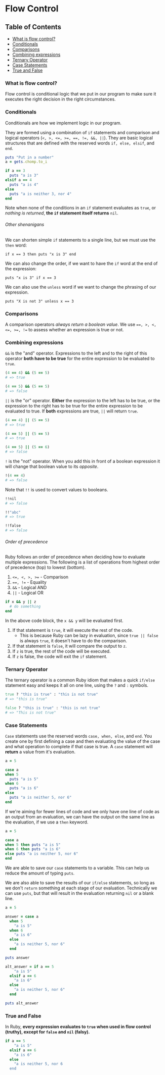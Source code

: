 # Flow Control

## Table of Contents
- [What is flow control?](#what-is-flow-control)
- [Conditionals](#conditionals)
- [Comparisons](#comparisons)
- [Combining expressions](#combining-expressions)
- [Ternary Operator](#ternary-operator)
- [Case Statements](#case-statements)
- [True and False](#true-and-false)

### What is flow control?
Flow control is conditional logic that we put in our program to make sure it executes the right decision in the right circumstances. 

### Conditionals
Conditionals are how we implement logic in our program. 

They are formed using a combination of `if` statements and comparison and logical operators (`<, >, <=, >=, ==, !=, &&, ||`). They are basic logical structures that are defined with the reserved words `if, else, elsif`, and `end`. 
```ruby
puts "Put in a number"
a = gets.chomp.to_i

if a == 3
  puts "a is 3"
elsif a == 4
  puts "a is 4"
else
  puts "a is neither 3, nor 4"
end
```
Note when none of the conditions in an `if` statement evaluates as `true`, or *nothing is returned*, __the `if` statement itself returns__ `nil`.

###### Other shenanigans
We can shorten simple `if` statements to a single line, but we must use the `then` word:

`if x == 3 then puts "x is 3" end`

We can also change the order, if we want to have the `if` word at the end of the expression:

`puts "x is 3" if x == 3`

We can also use the `unless` word if we want to change the phrasing of our expression. 

`puts "X is not 3" unless x == 3`

### Comparisons
A comparison operators _always return a boolean value_. We use `==, >, <, <=, >=, !=` to assess whether an expression is true or not. 

### Combining expressions
`&&` is the "and" operator. Expressions to the left and to the right of this operator __both have to be true__ for the entire expression to be evaluated to `true`.
```ruby
(4 == 4) && (5 == 5)
# => true

(4 == 5) && (5 == 5)
# => false
```
`||` is the "or" operator. __Either__ the expression to the left has to be true, or the expression to the right has to be true for the entire expression to be evaluated to true. If __both__ expressions are true, `||` will return `true`.
```ruby
(4 == 4) || (5 == 5)
# => true

(4 == 5) || (5 == 5)
# => true

(4 == 5) || (5 == 6)
# => false
```
`!` is the "not" operator. When you add this in front of a boolean expression it will change that boolean value to its *opposite*.
```ruby
!(4 == 4)
# => false
```
Note that `!!` is used to convert values to booleans.
```ruby
!!nil
# => false

!!"abc"
# => true

!!false
# => false
```
###### Order of precedence
Ruby follows an order of precedence when deciding how to evaluate multiple expressions. The following is a list of operations from highest order of precedence (top) to lowest (bottom).

1. `<=, <, >, >=` - Comparison
2. `==, !=` - Equality
3. `&&` - Logical AND
4. `||` - Logical OR
```ruby
if x && y || z
  # do something
end
```
In the above code block, the `x && y` will be evaluated first. 
1. If that statement is `true`, it will execute the rest of the code. 
    - This is because Ruby can be lazy in evaluation, since `true || false` is always `true`, it doesn't have to do the comparison.
2. If that statement is `false`, it will compare the output to `z`.
3. If `z` is true, the rest of the code will be executed.
4. If `z` is false, the code will exit the `if` statement.

### Ternary Operator
The ternary operator is a common Ruby idiom that makes a quick `if/else` statement easy and keeps it all on one line, using the `?` and `:` symbols.
```ruby
true ? "this is true" : "this is not true"
# => "this is true"

false ? "this is true" : "this is not true"
# => "This is not true"
```
### Case Statements
`Case` statements use the reserved words `case, when, else`, and `end`. You create one by first defining a case and then evaluating the value of the case and what operation to complete if that case is true. A `case` statement will __return__ a value from it's evaluation. 
```ruby
a = 5

case a
when 5
  puts "a is 5"
when 6
  puts "a is 6"
else
  puts "a is neither 5, nor 6"
end
```
If we're aiming for fewer lines of code and we only have one line of code as an output from an evaluation, we can have the output on the same line as the evaluation, if we use a `then` keyword.
```ruby
a = 5

case a
when 5 then puts "a is 5"
when 6 then puts "a is 6"
else puts "a is neither 5, nor 6"
end
```
We are able to save our `case` statements to a variable. This can help us reduce the amount of typing `puts`. 

We are also able to save the results of our `if/else` statements, so long as we don't `return` something at each stage of our evaluation. Technically we can use `puts`, but that will result in the evaluation returning `nil` or a blank line. 
```ruby
a = 5

answer = case a
  when 5
    "a is 5"
  when 6
    "a is 6"
  else
    "a is neither 5, nor 6"
  end

puts answer

alt_answer = if a == 5
    "a is 5"
  elsif a == 6 
    "a is 6"
  else
    "a is neither 5, nor 6"
  end

puts alt_answer
```
### True and False
In Ruby, __every expression evaluates to `true` when used in flow control (truthy), except for `false` and `nil` (falsy).__
```ruby
if a == 5
    "a is 5"
  elsif a == 6 
    "a is 6"
  else
    "a is neither 5, nor 6 
  end
```
